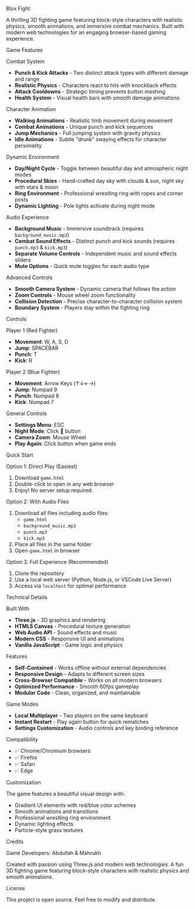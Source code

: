 Blox Fight

A thrilling 3D fighting game featuring block-style characters with realistic physics, smooth animations, and immersive combat mechanics. Built with modern web technologies for an engaging browser-based gaming experience.

Game Features

Combat System
- **Punch & Kick Attacks** - Two distinct attack types with different damage and range
- **Realistic Physics** - Characters react to hits with knockback effects
- **Attack Cooldowns** - Strategic timing prevents button mashing
- **Health System** - Visual health bars with smooth damage animations

Character Animation
- **Walking Animations** - Realistic limb movement during movement
- **Combat Animations** - Unique punch and kick sequences
- **Jump Mechanics** - Full jumping system with gravity physics
- **Idle Animations** - Subtle "drunk" swaying effects for character personality

Dynamic Environment
- **Day/Night Cycle** - Toggle between beautiful day and atmospheric night modes
- **Procedural Skies** - Hand-crafted day sky with clouds & sun, night sky with stars & moon
- **Ring Environment** - Professional wrestling ring with ropes and corner posts
- **Dynamic Lighting** - Pole lights activate during night mode

Audio Experience
- **Background Music** - Immersive soundtrack (requires `background_music.mp3`)
- **Combat Sound Effects** - Distinct punch and kick sounds (requires `punch.mp3` & `kick.mp3`)
- **Separate Volume Controls** - Independent music and sound effects sliders
- **Mute Options** - Quick mute toggles for each audio type

Advanced Controls
- **Smooth Camera System** - Dynamic camera that follows the action
- **Zoom Controls** - Mouse wheel zoom functionality
- **Collision Detection** - Precise character-to-character collision system
- **Boundary System** - Players stay within the fighting ring

Controls

Player 1 (Red Fighter)
- **Movement**: W, A, S, D
- **Jump**: SPACEBAR
- **Punch**: T
- **Kick**: R

Player 2 (Blue Fighter)
- **Movement**: Arrow Keys (↑↓←→)
- **Jump**: Numpad 9
- **Punch**: Numpad 8
- **Kick**: Numpad 7

General Controls
- **Settings Menu**: ESC
- **Night Mode**: Click 🌙 button
- **Camera Zoom**: Mouse Wheel
- **Play Again**: Click button when game ends

Quick Start

Option 1: Direct Play (Easiest)
1. Download `game.html`
2. Double-click to open in any web browser
3. Enjoy! No server setup required.

Option 2: With Audio Files
1. Download all files including audio files:
   - `game.html`
   - `background_music.mp3`
   - `punch.mp3`
   - `kick.mp3`
2. Place all files in the same folder
3. Open `game.html` in browser

Option 3: Full Experience (Recommended)
1. Clone the repository
2. Use a local web server (Python, Node.js, or VSCode Live Server)
3. Access via `localhost` for optimal performance

Technical Details

Built With
- **Three.js** - 3D graphics and rendering
- **HTML5 Canvas** - Procedural texture generation
- **Web Audio API** - Sound effects and music
- **Modern CSS** - Responsive UI and animations
- **Vanilla JavaScript** - Game logic and physics

Features
- **Self-Contained** - Works offline without external dependencies
- **Responsive Design** - Adapts to different screen sizes
- **Cross-Browser Compatible** - Works on all modern browsers
- **Optimized Performance** - Smooth 60fps gameplay
- **Modular Code** - Clean, organized, and maintainable

Game Modes

- **Local Multiplayer** - Two players on the same keyboard
- **Instant Restart** - Play again button for quick rematches
- **Settings Customization** - Audio controls and key binding reference

Compatibility

- ✅ Chrome/Chromium browsers
- ✅ Firefox
- ✅ Safari
- ✅ Edge

Customization

The game features a beautiful visual design with:
- Gradient UI elements with red/blue color schemes
- Smooth animations and transitions
- Professional wrestling ring environment
- Dynamic lighting effects
- Particle-style grass textures

Credits

Game Developers: Abdullah & Mahrukh

Created with passion using Three.js and modern web technologies. A fun 3D fighting game featuring block-style characters with realistic physics and smooth animations.

License

This project is open source. Feel free to modify and distribute.

